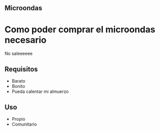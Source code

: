 ## Microondas

# Como poder comprar el microondas necesario
  No saleeeeee

## Requisitos
- Barato
- Bonito
- Pueda calentar mi almuerzo
## Uso
- Propio
- Comunitario
